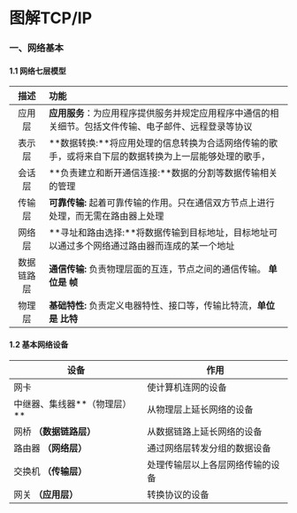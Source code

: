 # 图解TCP/IP
### 一、网络基本

#### 1.1 网络七层模型

|    描述    | 功能                                                         |
| :--------: | :----------------------------------------------------------- |
|   应用层   | **应用服务**：为应用程序提供服务并规定应用程序中通信的相关细节。包括文件传输、电子邮件、远程登录等协议 |
|   表示层   | **数据转换:**将应用处理的信息转换为合适网络传输的歌手，或将来自下层的数据转换为上一层能够处理的歌手， |
|   会话层   | **负责建立和断开通信连接:**数据的分割等数据传输相关的管理    |
|   传输层   | **可靠传输:** 起着可靠传输的作用。只在通信双方节点上进行处理，而无需在路由器上处理 |
|   网络层   | **寻址和路由选择:**将数据传输到目标地址，目标地址可以通过多个网络通过路由器而连成的某一个地址 |
| 数据链路层 | **通信传输:** 负责物理层面的互连，节点之间的通信传输。 **单位是 帧** |
|   物理层   | **基础特性:** 负责定义电器特性、接口等，传输比特流，**单位是 比特** |

#### 1.2 基本网络设备

| 设备                         | 作用                             |
| ---------------------------- | -------------------------------- |
| 网卡                         | 使计算机连网的设备               |
| 中继器、集线器**（物理层）** | 从物理层上延长网络的设备         |
| 网桥 **（数据链路层）**      | 从数据链路上延长网络的设备       |
| 路由器 **（网络层）**        | 通过网络层转发分组的数据设备     |
| 交换机 **（传输层）**        | 处理传输层以上各层网络传输的设备 |
| 网关 **（应用层）**          | 转换协议的设备                   |

 